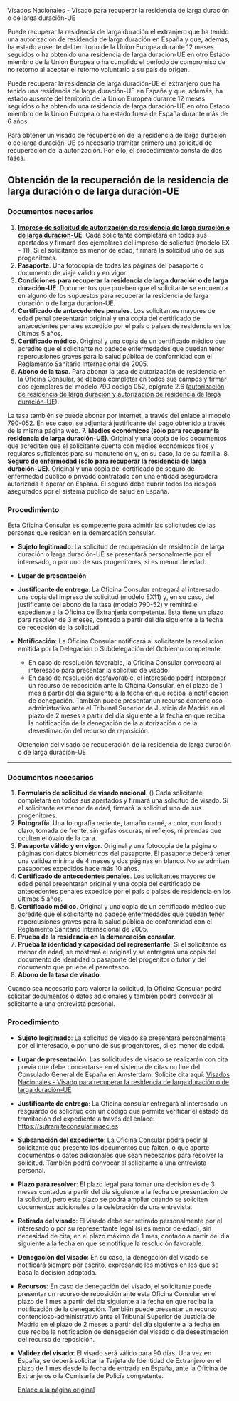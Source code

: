  Visados Nacionales - Visado para recuperar la residencia de larga duración o de larga duración-UE

  Puede recuperar la residencia de larga duración el extranjero que ha tenido una autorización de residencia de larga duración en España y que, además, ha estado ausente del territorio de la Unión Europea durante 12 meses seguidos o ha obtenido una residencia de larga duración-UE en otro Estado miembro de la Unión Europea o ha cumplido el período de compromiso de no retorno al aceptar el retorno voluntario a su país de origen.

 Puede recuperar la residencia de larga duración-UE el extranjero que ha tenido una residencia de larga duración-UE en España y que, además, ha estado ausente del territorio de la Unión Europea durante 12 meses seguidos o ha obtenido una residencia de larga duración-UE en otro Estado miembro de la Unión Europea o ha estado fuera de España durante más de 6 años. 

 Para obtener un visado de recuperación de la residencia de larga duración o de larga duración-UE es necesario tramitar primero una solicitud de recuperación de la autorización. Por ello, el procedimiento consta de dos fases.

  Obtención de la recuperación de la residencia de larga duración o de larga duración-UE
--------------------------------------------------------------------------------------

  ### Documentos necesarios

 1. **[Impreso de solicitud de autorización de residencia de larga duración o de larga duración-UE](https://extranjeros.inclusion.gob.es/ficheros/Modelos_solicitudes/mod_solicitudes2/11-Formulario_larga_duracixn.pdf)**. Cada solicitante completará en todos sus apartados y firmará dos ejemplares del impreso de solicitud (modelo EX - 11). Si el solicitante es menor de edad, firmará la solicitud uno de sus progenitores.
2. **Pasaporte**. Una fotocopia de todas las páginas del pasaporte o documento de viaje válido y en vigor.
3. **Condiciones para recuperar la residencia de larga duración o de larga duración-UE**. Documentos que prueben que el solicitante se encuentra en alguno de los supuestos para recuperar la residencia de larga duración o de larga duración-UE.
4. **Certificado de antecedentes penales**. Los solicitantes mayores de edad penal presentarán original y una copia del certificado de antecedentes penales expedido por el país o países de residencia en los últimos 5 años.
5. **Certificado médico**. Original y una copia de un certificado médico que acredite que el solicitante no padece enfermedades que puedan tener repercusiones graves para la salud pública de conformidad con el Reglamento Sanitario Internacional de 2005.
6. **Abono de la tasa**. Para abonar la tasa de autorización de residencia en la Oficina Consular, se deberá completar en todos sus campos y firmar dos ejemplares del modelo 790 código 052, epígrafe 2.6 ([autorización de residencia de larga duración y autorización de residencia de larga duración-UE](https://sede.administracionespublicas.gob.es/pagina/index/directorio/tasa052)). 

 La tasa también se puede abonar por internet, a través del enlace al modelo 790-052. En ese caso, se adjuntará justificante del pago obtenido a través de la misma página web.
7. **Medios económicos (sólo para recuperar la residencia de larga duración-UE)**. Original y una copia de los documentos que acrediten que el solicitante cuenta con medios económicos fijos y regulares suficientes para su manutención y, en su caso, la de su familia.
8. **Seguro de enfermedad (sólo para recuperar la residencia de larga duración-UE)**. Original y una copia del certificado de seguro de enfermedad público o privado contratado con una entidad aseguradora autorizada a operar en España. El seguro debe cubrir todos los riesgos asegurados por el sistema público de salud en España.

 ### Procedimiento

 Esta Oficina Consular es competente para admitir las solicitudes de las personas que residan en la demarcación consular.

 * **Sujeto legitimado**: La solicitud de recuperación de residencia de larga duración o larga duración-UE se presentará personalmente por el interesado, o por uno de sus progenitores, si es menor de edad.
* **Lugar de presentación**:
* **Justificante de entrega**: La Oficina Consular entregará al interesado una copia del impreso de solicitud (modelo EX11) y, en su caso, del justificante del abono de la tasa (modelo 790-52) y remitirá el expediente a la Oficina de Extranjería competente. Esta tiene un plazo para resolver de 3 meses, contado a partir del día siguiente a la fecha de recepción de la solicitud.
* **Notificación**: La Oficina Consular notificará al solicitante la resolución emitida por la Delegación o Subdelegación del Gobierno competente. 


	+ En caso de resolución favorable, la Oficina Consular convocará al interesado para presentar la solicitud de visado.
	+ En caso de resolución desfavorable, el interesado podrá interponer un recurso de reposición ante la Oficina Consular, en el plazo de 1 mes a partir del día siguiente a la fecha en que reciba la notificación de denegación. También puede presentar un recurso contencioso-administrativo ante el Tribunal Superior de Justicia de Madrid en el plazo de 2 meses a partir del día siguiente a la fecha en que reciba la notificación de la denegación de la autorización o de la desestimación del recurso de reposición.

  Obtención del visado de recuperación de la residencia de larga duración o de larga duración-UE
----------------------------------------------------------------------------------------------

  ### Documentos necesarios

 1. **Formulario de solicitud de visado nacional**. () Cada solicitante completará en todos sus apartados y firmará una solicitud de visado. Si el solicitante es menor de edad, firmará la solicitud uno de sus progenitores.
2. **Fotografía**. Una fotografía reciente, tamaño carné, a color, con fondo claro, tomada de frente, sin gafas oscuras, ni reflejos, ni prendas que oculten el óvalo de la cara.
3. **Pasaporte válido y en vigor**. Original y una fotocopia de la página o páginas con datos biométricos del pasaporte. El pasaporte deberá tener una validez mínima de 4 meses y dos páginas en blanco. No se admiten pasaportes expedidos hace más 10 años.
4. **Certificado de antecedentes penales**. Los solicitantes mayores de edad penal presentarán original y una copia del certificado de antecedentes penales expedido por el país o países de residencia en los últimos 5 años.
5. **Certificado médico**. Original y una copia de un certificado médico que acredite que el solicitante no padece enfermedades que puedan tener repercusiones graves para la salud pública de conformidad con el Reglamento Sanitario Internacional de 2005.
6. **Prueba de la residencia en la demarcación consular**.
7. **Prueba la identidad y capacidad del representante**. Si el solicitante es menor de edad, se mostrará el original y se entregará una copia del documento de identidad o pasaporte del progenitor o tutor y del documento que pruebe el parentesco.
8. **Abono de la tasa de visado**.

 Cuando sea necesario para valorar la solicitud, la Oficina Consular podrá solicitar documentos o datos adicionales y también podrá convocar al solicitante a una entrevista personal. 

 ### Procedimiento

 * **Sujeto legitimado**: La solicitud de visado se presentará personalmente por el interesado, o por uno de sus progenitores, si es menor de edad.
* **Lugar de presentación**: Las solicitudes de visado se realizarán con cita previa que debe concertarse en el sistema de citas on line del Consulado General de España en Ámsterdam. Solicite cita aquí:  [Visados Nacionales - Visado para recuperar la residencia de larga duración o de larga duración-UE](https://app.bookitit.com/es/hosteds/widgetdefault/2c6277fc2bf43562ccce5c647ff1db4eb#datetime)
* **Justificante de entrega**: La Oficina consular entregará al interesado un resguardo de solicitud con un código que permite verificar el estado de tramitación del expediente a través del enlace: <https://sutramiteconsular.maec.es>
* **Subsanación del expediente**: La Oficina Consular podrá pedir al solicitante que presente los documentos que falten, o que aporte documentos o datos adicionales que sean necesarios para resolver la solicitud. También podrá convocar al solicitante a una entrevista personal.
* **Plazo para resolver**: El plazo legal para tomar una decisión es de 3 meses contados a partir del día siguiente a la fecha de presentación de la solicitud, pero este plazo se podrá ampliar cuando se soliciten documentos adicionales o la celebración de una entrevista.
* **Retirada del visado**: El visado debe ser retirado personalmente por el interesado o por su representante legal (si es menor de edad), sin necesidad de cita, en el plazo máximo de 1 mes, contado a partir del día siguiente a la fecha en que se notifique la resolución favorable.
* **Denegación del visado**: En su caso, la denegación del visado se notificará siempre por escrito, expresando los motivos en los que se basa la decisión adoptada.
* **Recursos**: En caso de denegación del visado, el solicitante puede presentar un recurso de reposición ante esta Oficina Consular en el plazo de 1 mes a partir del día siguiente a la fecha en que reciba la notificación de la denegación. También puede presentar un recurso contencioso-administrativo ante el Tribunal Superior de Justicia de Madrid en el plazo de 2 meses a partir del día siguiente a la fecha en que reciba la notificación de denegación del visado o de desestimación del recurso de reposición.
* **Validez del visado**: El visado será válido para 90 días. Una vez en España, se deberá solicitar la Tarjeta de Identidad de Extranjero en el plazo de 1 mes desde la fecha de entrada en España, ante la Oficina de Extranjeros o la Comisaría de Policía competente.

    [Enlace a la página original](https://www.exteriores.gob.es/Consulados/amsterdam/es/ServiciosConsulares/Paginas/index.aspx?scco=Pa%C3%ADses+Bajos&scd=9&scca=Visados&scs=Visados%20Nacionales%20-%20Visado%20para%20recuperar%20la%20residencia%20de%20larga%20duraci%C3%B3n%20o%20de%20larga%20duraci%C3%B3n-UE)